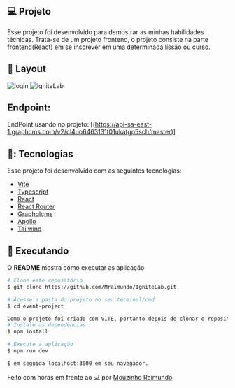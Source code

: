 ## 💻 Projeto

Esse projeto foi desenvolvido para demostrar as minhas habilidades técnicas. Trata-se de um projeto frontend, o projeto consiste na parte frontend(React) em se inscrever em uma determinada lissão ou curso.

## 🎨 Layout

![login](https://user-images.githubusercontent.com/53385345/175827360-ce3ca837-a79f-48e8-8ec3-51b4498f79d0.png)
![igniteLab](https://user-images.githubusercontent.com/53385345/175827350-601abdd5-75dc-4e73-a365-f2b87540727e.png)


## Endpoint:

 EndPoint usando no projeto: [(https://api-sa-east-1.graphcms.com/v2/cl4uo6463131t01ukatgp5sch/master)]

## 🥉: Tecnologias

Esse projeto foi desenvolvido com as seguintes tecnologias:

- [Vite](https://vitejs.dev/)
- [Typescript](https://www.typescriptlang.org/)
- [React](https://reactjs.org/)
- [React Router](https://reactrouter.com/)
- [Graphqlcms](https://graphcms.com/)
- [Apollo](https://www.apollographql.com/docs/)
- [Tailwind]([https://chakra-ui.com/](https://tailwindcss.com/docs/installation))

## :notebook: Executando

O **README** mostra como executar as aplicação.

```bash
# Clone este repositório
$ git clone https://github.com/Mraimundo/IgniteLab.git

# Acesse a pasta do projeto no seu terminal/cmd
$ cd event-project

Como o projeto foi criado com VITE, portanto depois de clonar o repositório digite em seu terminal:
# Instale as dependências
$ npm install

# Execute a aplicação
$ npm run dev

$ em seguida localhost:3000 em seu navegador.

```

Feito com horas em frente ao :computer: por [Mouzinho Raimundo](https://www.linkedin.com/in/mouzinho-raimundo/)
